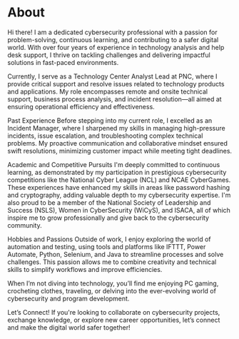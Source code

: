 # About

Hi there! I am a dedicated cybersecurity professional with a passion for problem-solving, continuous learning, and contributing to a safer digital world. With over four years of experience in technology analysis and help desk support, I thrive on tackling challenges and delivering impactful solutions in fast-paced environments.

Currently, I serve as a Technology Center Analyst Lead at PNC, where I provide critical support and resolve issues related to technology products and applications. My role encompasses remote and onsite technical support, business process analysis, and incident resolution—all aimed at ensuring operational efficiency and effectiveness.

Past Experience Before stepping into my current role, I excelled as an Incident Manager, where I sharpened my skills in managing high-pressure incidents, issue escalation, and troubleshooting complex technical problems. My proactive communication and collaborative mindset ensured swift resolutions, minimizing customer impact while meeting tight deadlines.

Academic and Competitive Pursuits I'm deeply committed to continuous learning, as demonstrated by my participation in prestigious cybersecurity competitions like the National Cyber League (NCL) and NCAE CyberGames. These experiences have enhanced my skills in areas like password hashing and cryptography, adding valuable depth to my cybersecurity expertise. I'm also proud to be a member of the National Society of Leadership and Success (NSLS), Women in CyberSecurity (WiCyS), and ISACA, all of which inspire me to grow professionally and give back to the cybersecurity community.

Hobbies and Passions Outside of work, I enjoy exploring the world of automation and testing, using tools and platforms like IFTTT, Power Automate, Python, Selenium, and Java to streamline processes and solve challenges. This passion allows me to combine creativity and technical skills to simplify workflows and improve efficiencies.

When I’m not diving into technology, you’ll find me enjoying PC gaming, crocheting clothes, traveling, or delving into the ever-evolving world of cybersecurity and program development.

Let’s Connect! If you're looking to collaborate on cybersecurity projects, exchange knowledge, or explore new career opportunities, let’s connect and make the digital world safer together!
